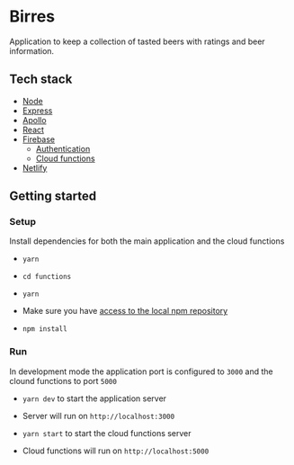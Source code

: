 # Birres

Application to keep a collection of tasted beers with ratings and beer information.

## Tech stack

- [Node](https://nodejs.org/)
- [Express](https://expressjs.com/)
- [Apollo](https://www.apollographql.com/)
- [React](https://reactjs.org/)
- [Firebase](https://firebase.google.com/)
  - [Authentication](https://firebase.google.com/docs/auth)
  - [Cloud functions](https://firebase.google.com/docs/functions)
- [Netlify](https://www.netlify.com/)

## Getting started

### Setup

Install dependencies for both the main application and the cloud functions

* `yarn`

* `cd functions`
* `yarn`

* Make sure you have [access to the local npm repository](#using-internal-npm-repository)
* `npm install`

### Run

In development mode the application port is configured to `3000` and the clound functions to port `5000`

* `yarn dev` to start the application server
* Server will run on `http://localhost:3000`

* `yarn start` to start the cloud functions server
* Cloud functions will run on `http://localhost:5000`